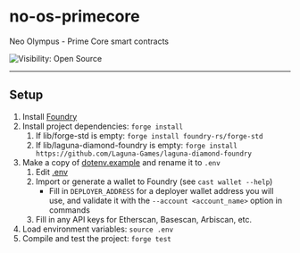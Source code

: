 # no-os-primecore
Neo Olympus - Prime Core smart contracts

![Visibility: Open Source](https://img.shields.io/badge/visibility-open%20source-brightgreen)

---

## Setup

1. Install [Foundry](https://book.getfoundry.sh/getting-started/installation)
2. Install project dependencies: `forge install`
   1. If lib/forge-std is empty: `forge install foundry-rs/forge-std`
   2. If lib/laguna-diamond-foundry is empty: `forge install https://github.com/Laguna-Games/laguna-diamond-foundry`
3. Make a copy of [dotenv.example](dotenv.example) and rename it to `.env`
   1. Edit [.env](.env)
   2. Import or generate a wallet to Foundry (see `cast wallet --help`)
      - Fill in `DEPLOYER_ADDRESS` for a deployer wallet address you will use, and validate it with the `--account <account_name>` option in commands
   3. Fill in any API keys for Etherscan, Basescan, Arbiscan, etc.
4. Load environment variables: `source .env`
5. Compile and test the project: `forge test`
